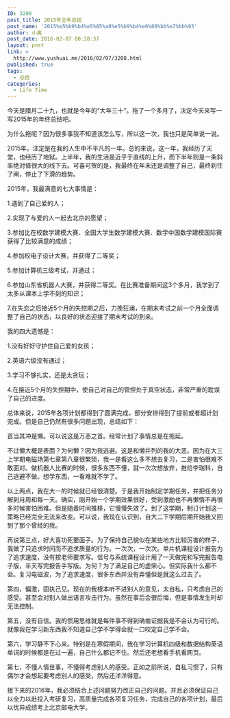 ```yaml
---
ID: 3208
post_title: 2015年全年总结
post_name: '2015%e5%b9%b4%e5%85%a8%e5%b9%b4%e6%80%bb%e7%bb%93'
author: 小奥
post_date: 2016-02-07 00:28:37
layout: post
link: >
  http://www.yushuai.me/2016/02/07/3208.html
published: true
tags:
  - 总结
categories:
  - Life Time
---
```

今天是腊月二十九，也就是今年的“大年三十”。拖了一个多月了，决定今天来写一写2015年的年终总结吧。

为什么拖呢？因为很多事我不知道该怎么写，所以这一次，我也只是简单说一说。

2015年，注定是在我的人生中不平凡的一年。总的来说，这一年，我经历了天堂，也经历了地狱。上半年，我的生活是近乎于直线的上升，而下半年则是一条斜率绝对值很大的线下去。可喜可贺的是，我最终在年末还是调整了自己，最终刹住了闸，停止了下滑的趋势。<!--more-->

2015年，我最满意的七大事情是：

1.遇到了自己爱的人；

2.实现了与爱的人一起去北京的愿望；

3.参加比在校数学建模大赛、全国大学生数学建模大赛、数学中国数学建模国际赛获得了比较满意的成绩；

4.参加校电子设计大赛，并获得了二等奖；

5.参加计算机三级考试，并通过；

6.参加山东省机器人大赛，并获得二等奖。在比赛准备期间这3个多月，我学到了太多从课本上学不到的知识；

7.在失恋之后接近5个月的失控期之后，力挽狂澜，在期末考试之前一个月全面调整了自己的状态，以良好的状态迎接了期末考试的到来。

我的四大遗憾是：

1.没有好好守护住自己爱的女孩；

2.英语六级没有通过；

3.学习不够扎实，还是太贪玩；

4.在接近5个月的失控期中，使自己对自己的管控处于真空状态，非常严重的耽误了自己的进度。

总体来说，2015年各项计划都得到了圆满完成，部分安排得到了提前或者超计划完成。但是自己仍然有很多问题出现，总结如下：

首当其冲是懒。可以说这是万恶之首。经常计划了事情总是在拖延。

不过懒大概是表面？为何懒？因为我逃避。这是和懒并列的我的大恶。因为在大三上学期电磁场第七章第八章很繁琐，我一是看这么多不想去复习，二是害怕很难不敢面对。做机器人比赛的时候，很多东西不懂，就一次次想放弃，推给李瑞科，自己逃避不做。想学东西，一看难就不学了。

以上两点，我在大一的时候就已经很清楚。于是我开始制定学期任务，并把任务分解到月周和每一天。确实，刚开始一个学期效果很好，受到激励也不再懒惰不再很多时候害怕困难。但是随着时间推移，它慢慢失效了。到了这学期，制订计划这一策略已经完全无法来改变。可以说，我现在认识到，自大二下学期后期开始我又回到了那个曾经的我。

再说第三点，好大喜功死要面子。为了保持自己貌似在某些地方比较厉害的样子，我做了只追求时间而不追求质量的行为。一次次，一次次。单片机课程设计报告为了追求速度，没有按老师要求写。信号与系统课程设计用了一天做完和写完报告电子版，半天写完报告手写版。为何？为了满足自己的虚荣心。但实际我什么都不会。复习电磁波，为了追求速度，很多东西并没有弄懂但是就这么过去了。

第四，偏激，固执己见。现在的我根本听不进别人的意见，太自私，只考虑自己的感受。甚至会对别人做出语言攻击行为。虽然在事后会很后悔，但是事情发生时却无法控制。

第五，没有自信。我的惯用思维就是每件事不得到确凿证据我是不会认为可行的。就像我在学习新东西我不知道自己学不学得会就一口咬定自己学不会。

第六，学习静不下心来。特别是在寒假期间，我在学习计算机四级和数据结构英语单词的时候都是在过一遍，自己什么都记不住。然后还老想看手机看网页。

第七，不懂人情世事，不懂得考虑别人的感受。正如之前所说，自私习惯了，只有偶尔才会想起要考虑别人的感受，然后还洋洋得意。

接下来的2016年，我必须结合上述问题努力改正自己的问题。并且必须保证自己以全力以赴投入考研复习，高质量完成各项复习任务，完成自己的各项计划，最后以优异成绩考上北京邮电大学。